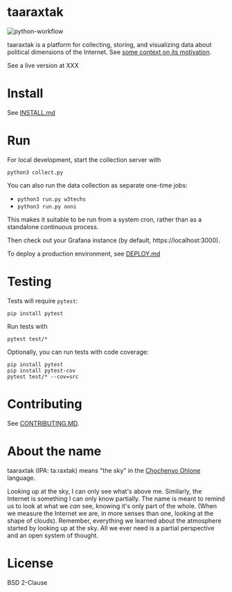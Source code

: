 # taaraxtak

![python-workflow](https://github.com/elsehow/taaraxtak/actions/workflows/python-workflow.yml/badge.svg)


taaraxtak is a platform for collecting, storing, and visualizing data about
political dimensions of the Internet. See [some context on its
motivation](https://nickmerrill.substack.com/p/the-story-so-far).

See a live version at XXX


# Install

See [INSTALL.md](INSTALL.md)

# Run

For local development, start the collection server with

```
python3 collect.py
```

You can also run the data collection as separate one-time jobs:

- `python3 run.py w3techs`
- `python3 run.py ooni`

This makes it suitable to be run from a system cron, rather than as a standalone continuous process.

Then check out your Grafana instance (by default, https://localhost:3000).

To deploy a production environment, see [DEPLOY.md](DEPLOY.md)

# Testing

Tests will require `pytest`:

```
pip install pytest
```

Run tests with 

```
pytest test/*
```

Optionally, you can run tests with code coverage:

```
pip install pytest
pip install pytest-cov
pytest test/* --cov=src

```

# Contributing

See [CONTRIBUTING.MD](CONTRIBUTING.md).

# About the name

taaraxtak (IPA: taːɾaxtak) means "the sky" in the [Chochenyo
Ohlone](https://sogoreate-landtrust.org/lisjan-history-and-territory/) language.

Looking up at the sky, I can only see what's above me. Similarly, the Internet
is something I can only know partially. The name is meant to remind us to look
at what we *can* see, knowing it's only part of the whole.
(When we measure the Internet we are, in more
senses than one, looking at the shape of clouds). Remember, everything we
learned about the atmosphere started by looking up at the sky. All we ever
need is a partial perspective and an open system of thought.

# License

BSD 2-Clause
